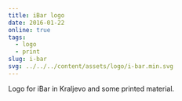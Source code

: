```yaml
---
title: iBar logo
date: 2016-01-22
online: true
tags:
  - logo
  - print
slug: i-bar
svg: ../../../content/assets/logo/i-bar.min.svg
---
```


Logo for iBar in Kraljevo and some printed material.
